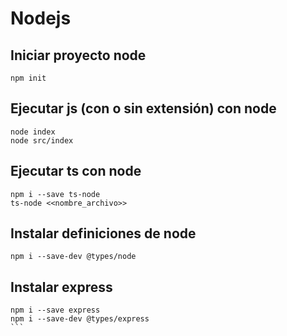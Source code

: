 # Nodejs
## Iniciar proyecto node
```
npm init
```
## Ejecutar js (con o sin extensión) con node
```
node index
node src/index
```

## Ejecutar ts con node
```
npm i --save ts-node
ts-node <<nombre_archivo>>
```

## Instalar definiciones de node
```
npm i --save-dev @types/node
```

## Instalar express
````
npm i --save express
npm i --save-dev @types/express
```
